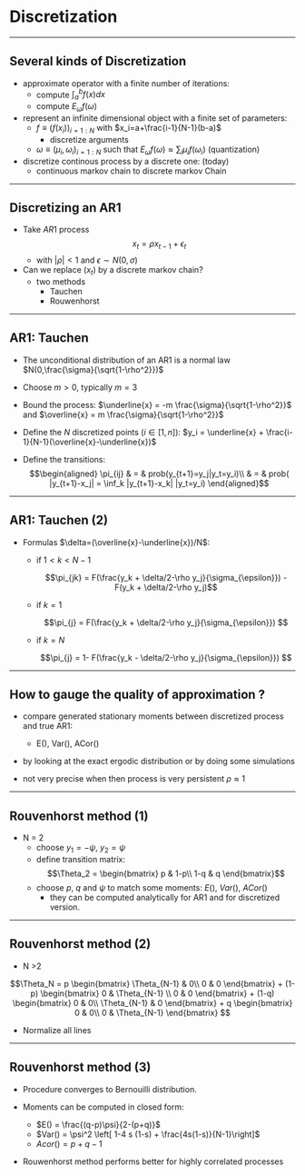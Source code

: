 # Discretization

---


## Several kinds of Discretization


- approximate operator with a finite number of iterations:
    - compute $\int_a^b f(x) dx$
    - compute $E_\omega f(\omega)$
- represent an infinite dimensional object with a finite set of parameters:
    - $f \equiv (f(x_i))_{i=1:N}$ with $x_i=a+\frac{i-1}{N-1}(b-a)$
      - discretize arguments
    - $\omega \equiv (\mu_i, \omega_i)_{i=1:N}$ such that $E_\omega f(\omega) \approx \sum_i \mu_i f(\omega_i)$ (quantization)
- discretize continous process by a discrete one: (today)
  - continuous markov chain to discrete markov Chain

---

## Discretizing an AR1

- Take $AR1$ process $$x_t = \rho x_{t-1} + \epsilon_t$$
    - with $|\rho| <1$ and $\epsilon \sim N(0,\sigma)$
- Can we replace $(x_t)$ by a discrete markov chain?
    - two methods
        - Tauchen
        - Rouwenhorst

---

## AR1: Tauchen

- The unconditional distribution of an AR1 is a normal law $N(0,\frac{\sigma}{\sqrt{1-\rho^2}})$

- Choose $m>0$, typically $m=3$
- Bound the process: $\underline{x} = -m \frac{\sigma}{\sqrt{1-\rho^2}}$ and $\overline{x} = m \frac{\sigma}{\sqrt{1-\rho^2}}$
- Define the $N$ discretized points ($i\in[1,n]$): $y_i = \underline{x} + \frac{i-1}{N-1}(\overline{x}-\underline{x})$
- Define the transitions:
   $$\begin{aligned}
   \pi_{ij} & = & prob(y_{t+1}=y_j|y_t=y_i)\\
            & = & prob( |y_{t+1}-x_j| = \inf_k |y_{t+1}-x_k| |y_t=y_i)
   \end{aligned}$$


---

## AR1: Tauchen (2)

- Formulas $\delta=(\overline{x}-\underline{x})/N$:

    - if $1<k<N-1$

        $$\pi_{jk} = F(\frac{y_k + \delta/2-\rho y_j}{\sigma_{\epsilon}}) - F(y_k + \delta/2-\rho y_j)$$

    - if $k=1$

        $$\pi_{j} = F(\frac{y_k + \delta/2-\rho y_j}{\sigma_{\epsilon}}) $$


    - if $k=N$

        $$\pi_{j} = 1- F(\frac{y_k - \delta/2-\rho y_j}{\sigma_{\epsilon}}) $$

---

## How to gauge the quality of approximation ?

- compare generated stationary moments between discretized process and true AR1:
  - E(), Var(), ACor()

- by looking at the exact ergodic distribution or by doing some simulations

- not very precise when then process is very persistent $\rho\approx 1$

---

## Rouvenhorst method (1)

- N = 2
  - choose $y_1=-\psi$, $y_2=\psi$
  - define transition matrix:
$$\Theta_2 = \begin{bmatrix}
p & 1-p\\
1-q & q
\end{bmatrix}$$
  - choose $p$, $q$ and $\psi$ to match some moments: $E()$, $Var()$, $ACor()$
    - they can be computed analytically for AR1 and for discretized version.

---

## Rouvenhorst method (2)

- N >2

$$\Theta_N =
p \begin{bmatrix}  
\Theta_{N-1}  & 0\\
0 & 0
\end{bmatrix} +
(1-p) \begin{bmatrix}  
0 & \Theta_{N-1} \\
0 & 0
\end{bmatrix} +
(1-q) \begin{bmatrix}  
0 & 0\\
\Theta_{N-1} & 0
\end{bmatrix} +
q \begin{bmatrix}  
0 & 0\\
0 & \Theta_{N-1}
\end{bmatrix}
$$

- Normalize all lines

---

## Rouvenhorst method (3)

- Procedure converges to Bernouilli distribution.

- Moments can be computed in closed form:

    - $E() = \frac{(q-p)\psi}{2-(p+q)}$
    - $Var() = \psi^2 \left[ 1-4 s (1-s) + \frac{4s(1-s)}{N-1}\right]$
    - $Acor()= p+q-1$

- Rouwenhorst method performs better for highly correlated processes
